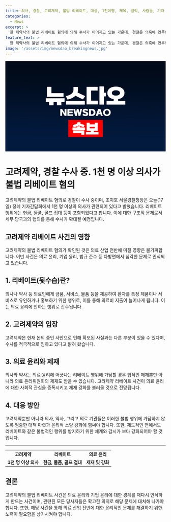 ```yaml
---
title: 의사, 경찰, 고려제약, 불법 리베이트, 대상, 1천여명, 제목, 클릭, 사람들, 기자
categories:
  - News
excerpt: >
  한 제약사의 불법 리베이트 혐의에 의해 수사가 이어지고 있는 가운데, 경찰은 의혹에 연루된 의사가 1천명 이상이라고 밝혔습니다. 이에 대해 경찰은 리베이트를 받은 의사들에 대한 수사를 진행하고, 구조적 문제로 규정하여 세무 당국과 협의해 수사를 확대할 계획이라고 밝혔습니다. 이에 대한 자세한 내용은 계속해서 업데이트 될 예정입니다.
feature_text: >
  한 제약사의 불법 리베이트 혐의에 의해 수사가 이어지고 있는 가운데, 경찰은 의혹에 연루된 의사가 1천명 이상이라고 밝혔습니다. 이에 대해 경찰은 리베이트를 받은 의사들에 대한 수사를 진행하고, 구조적 문제로 규정하여 세무 당국과 협의해 수사를 확대할 계획이라고 밝혔습니다. 이에 대한 자세한 내용은 계속해서 업데이트 될 예정입니다.
image: '/assets/img/newsdao_breakingnews.jpg'
---
```


<p><img src="/assets/img/newsdao_breakingnews.jpg" alt="firstkoreanews 속보" /></p>

<h1>고려제약, 경찰 수사 중. 1천 명 이상 의사가 불법 리베이트 혐의</h1>

<p data-ke-size="size16">고려제약의 불법 리베이트 혐의로 경찰이 수사 중이며, 조지호 서울경찰청장은 오늘(17일) 정례 기자간담회에서 1천 명 이상의 의사가 관련되어 있다고 밝혔습니다. 리베이트 행위에는 현금, 물품, 골프 접대 등이 포함되었다고 합니다. 이에 대한 구조적 문제로서 세무 당국과의 협의를 통해 수사가 확대될 예정입니다.</p>

<h2 data-ke-size="size26">고려제약 리베이트 사건의 영향</h2>

<p data-ke-size="size16">고려제약의 불법 리베이트 혐의가 확인된 것은 의료 산업 전반에 미칠 영향은 불가피합니다. 이번 사건은 의료 윤리, 기업 윤리, 법규 준수 등 다방면에서 심각한 문제로 인식되고 있습니다.</p>

<h2 data-ke-size="size26">1. 리베이트(뒷수습)란?</h2>

<p data-ke-size="size16">의사나 약사 등 의료인에게 금품, 서비스, 물품 등을 제공하여 환자를 특정 제품이나 서비스로 유인하거나 홍보하기 위한 행위로, 이를 통해 의료비 지출이 늘어나게 됩니다. 이는 의료 윤리에 반하는 행위로 간주됩니다.</p>

<h2 data-ke-size="size26">2. 고려제약의 입장</h2>

<p data-ke-size="size16">고려제약은 현재 논의 중인 사안으로 인해 확보된 사실과는 다른 부분이 있을 수 있다며, 수사를 적극적으로 임하고 있다고 밝혀 왔습니다.</p>

<h2 data-ke-size="size26">3. 의료 윤리와 제재</h2>

<p data-ke-size="size16">의사와 약사는 의료 윤리에 어긋나는 리베이트 행위에 가담할 경우 법적인 제재뿐만 아니라 의료 윤리위원회의 제재도 받을 수 있습니다. 고려제약 리베이트 사건이 의료 윤리에 대한 사회적 관심을 증폭시키고 제재 강화를 불러올 것으로 전망됩니다.</p>

<h2 data-ke-size="size26">4. 대응 방안</h2>

<p data-ke-size="size16">고려제약뿐만 아니라 의사, 약사, 그리고 의료 기관들은 이러한 불법 행위에 가담하지 않도록 엄중한 대책 마련과 윤리적 소양 강화에 힘써야 합니다. 또한, 제도적인 면에서도 리베이트와 같은 불법적인 행위를 방지하기 위한 체계와 감시가 보다 강화되어야 할 것입니다.</p>

<hr>

<table>
  <tbody>
    <tr>
      <td style="text-align: center; height: 17px;"><b>고려제약</b></td>
      <td style="text-align: center; height: 17px;"><b>리베이트</b></td>
      <td style="text-align: center; height: 17px;"><b>의료 윤리</b></td>
    </tr>
    <tr>
      <td style="text-align: center; height: 17px;"><b>1천 명 이상 의사</b></td>
      <td style="text-align: center; height: 17px;"><b>현금, 물품, 골프 접대</b></td>
      <td style="text-align: center; height: 17px;"><b>제재 및 강화</b></td>
    </tr>
  </tbody>
</table>

<h2 data-ke-size="size26">결론</h2>

<p data-ke-size="size16">고려제약의 불법 리베이트 사건은 의료 윤리와 기업 윤리에 대한 경계를 재다시 인식하게 만드는 사건이며, 관련된 모든 당사자들은 확고한 의지로 해당 문제에 대처해 나가야 합니다. 또한, 해당 사건을 통해 의료 산업 전반에 대한 윤리적인 문제를 해결하기 위한 노력이 필요함을 상기시켜야 합니다.</p>

